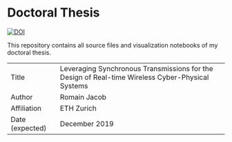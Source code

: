 # Doctoral Thesis

[![DOI](https://zenodo.org/badge/DOI/10.5281/zenodo.3510184.svg)](https://doi.org/10.5281/zenodo.3510184)


This repository contains all source files and visualization notebooks of my doctoral thesis.

|  | |
|-|-|
| Title| Leveraging Synchronous Transmissions for the Design of Real-time Wireless Cyber-Physical Systems | 
| Author | Romain Jacob| 
|Affiliation| ETH Zurich|
|Date (expected)| December 2019| 
